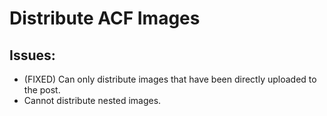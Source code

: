 # Distribute ACF Images
## Issues:
- (FIXED) Can only distribute images that have been directly uploaded to the post.
- Cannot distribute nested images.
